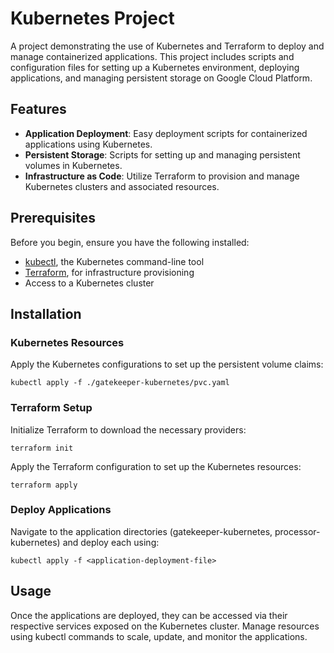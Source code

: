 # Kubernetes Project

A project demonstrating the use of Kubernetes and Terraform to deploy and manage containerized applications. This project includes scripts and configuration files for setting up a Kubernetes environment, deploying applications, and managing persistent storage on Google Cloud Platform.

## Features

- **Application Deployment**: Easy deployment scripts for containerized applications using Kubernetes.
- **Persistent Storage**: Scripts for setting up and managing persistent volumes in Kubernetes.
- **Infrastructure as Code**: Utilize Terraform to provision and manage Kubernetes clusters and associated resources.

## Prerequisites

Before you begin, ensure you have the following installed:
- [kubectl](https://kubernetes.io/docs/tasks/tools/install-kubectl/), the Kubernetes command-line tool
- [Terraform](https://www.terraform.io/downloads.html), for infrastructure provisioning
- Access to a Kubernetes cluster

## Installation

### Kubernetes Resources

Apply the Kubernetes configurations to set up the persistent volume claims:
```
kubectl apply -f ./gatekeeper-kubernetes/pvc.yaml
```

### Terraform Setup
Initialize Terraform to download the necessary providers:
````
terraform init
````
Apply the Terraform configuration to set up the Kubernetes resources:
```
terraform apply
```

### Deploy Applications
Navigate to the application directories (gatekeeper-kubernetes, processor-kubernetes) and deploy each using:
```
kubectl apply -f <application-deployment-file>
```

## Usage
Once the applications are deployed, they can be accessed via their respective services exposed on the Kubernetes cluster. Manage resources using kubectl commands to scale, update, and monitor the applications.